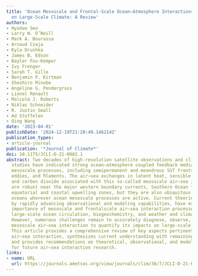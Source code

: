 ```yaml
---
title: 'Ocean Mesoscale and Frontal-Scale Ocean–Atmosphere Interactions and Influence
  on Large-Scale Climate: A Review'
authors:
- Hyodae Seo
- Larry W. O’Neill
- Mark A. Bourassa
- Arnaud Czaja
- Kyla Drushka
- James B. Edson
- Baylor Fox-Kemper
- Ivy Frenger
- Sarah T. Gille
- Benjamin P. Kirtman
- Shoshiro Minobe
- Angeline G. Pendergrass
- Lionel Renault
- Malcolm J. Roberts
- Niklas Schneider
- R. Justin Small
- Ad Stoffelen
- Qing Wang
date: '2023-04-01'
publishDate: '2024-12-19T21:28:49.146214Z'
publication_types:
- article-journal
publication: '*Journal of Climate*'
doi: 10.1175/JCLI-D-21-0982.1
abstract: Two decades of high-resolution satellite observations and climate modeling
  studies have indicated strong ocean–atmosphere coupled feedback mediated by ocean
  mesoscale processes, including semipermanent and meandrous SST fronts, mesoscale
  eddies, and ﬁlaments. The air–sea exchanges in latent heat, sensible heat, momentum,
  and carbon dioxide associated with this so-called mesoscale air–sea interaction
  are robust near the major western boundary currents, Southern Ocean fronts, and
  equatorial and coastal upwelling zones, but they are also ubiquitous over the global
  oceans wherever ocean mesoscale processes are active. Current theories, informed
  by rapidly advancing observational and modeling capabilities, have established the
  importance of mesoscale and frontalscale air–sea interaction processes for understanding
  large-scale ocean circulation, biogeochemistry, and weather and climate variability.
  However, numerous challenges remain to accurately diagnose, observe, and simulate
  mesoscale air–sea interaction to quantify its impacts on large-scale processes.
  This article provides a comprehensive review of key aspects pertinent to mesoscale
  air–sea interaction, synthesizes current understanding with remaining gaps and uncertainties,
  and provides recommendations on theoretical, observational, and modeling strategies
  for future air–sea interaction research.
links:
- name: URL
  url: https://journals.ametsoc.org/view/journals/clim/36/7/JCLI-D-21-0982.1.xml
---
```

